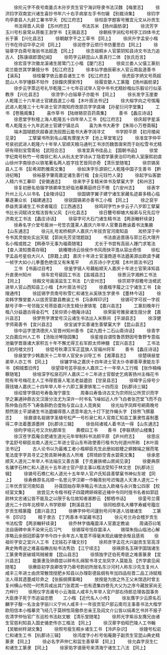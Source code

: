 <!-- { "loadSidebar": true } -->
　　徐抡元字不夜号南畺贞木孙岁贡生官宁海训导隶书法汉魏 【梅里志】 
　　徐洪钧字双南宜兴诸生喜抄书年六十右手病挛左手书勿辍 【别裁诗集】 
　　徐钧字均亭娄县人九龄工署书早夭 【松江府志】 
　　徐柱臣字题客号雅宜元文从孙贡生 
　　书法得晋人风骨 【苏州府志】 
　　书法苏米 【扬州画舫录】 
　　徐流芳字玉川号杉泉常从蒋衡王澍学书 【无锡县志】 
　　徐朝栋字涧松号柯亭工四体书尤长于篆 【兴化县志】 
　　徐朝献字干之工草书 【同上】 
　　徐庆升字孟安小楷行书在待诏华亭之间 【同上】 
　　徐润苍字云侬行书仿董思白 【同上】 
　　徐镕章字白斋号海翁书法超逸 【同上】 
　　徐念祖桐乡人官蒙阴知县诗文书法力追古人 【陈康祺郎潜纪闻】 
　　徐筠字云耕昆山人善真行二体 【张氏卮言】 
　　徐宏音字次徽龙溪诸生居鹭门工小楷 【厦门志】 
　　徐奕兰娄人父僖工篆刻奕兰能世其学兼擅分书 【松江府志】 
　　徐本仙字曲辰蕲水人官云南盐道善书 【滇系】 
　　徐桂馨字依云娄县诸生工书 【松江府志】 
　　徐虎臣字炳文号燕超昆山人书学锺繇不轻作 【徐鑅庆撰家传】 
　　徐履安歙人工篆籀 【扬州画舫录】 
　　徐步云字蒸远号礼华乾隆二十七年召试举人官中书书尤精妙楷似乐毅论行似圣教序 【兴化县志】 
　　徐滂字小白镕章子亦能书 【同上】 
　　徐长发字玉崖娄人乾隆三十六年进士官建昌道工小楷 【木叶厱法书记】 
　　徐大榕字向之号惕庵武进人乾隆三十七年进士官济南知府改部员字学虞褚 【孙星衍问字堂集】 
　　工书 【卷葹阁集】 
　　喜作草书 【陆继辂崇百药斋集】 
　　善书 【蠡庄诗话】 
　　徐恩堂字秋檀上海人乾隆五十四年举人工书 【松江府志】 
　　徐庆超字星溪粤人乾隆五十九年武进士官建宁镇总兵 
　　喜为朱书大寿字 【朱珔小万卷斋稿】 
　　端木国瑚题庆超春波洗砚图云能书大寿字阔寻丈 
　　书学颜平原 【初月楼闻见录】 
　　工擘窠书所到名山辄有摩崖大字 【池上草堂笔记】 
　　徐准宜字仲平号泉初武进人乾隆六十年举人官顺天粮马通判工书涉历魏晋唐宋而于赵松雪书尤精研有得刻宝雪斋帖 【武阳合志】 
　　徐准宜真书佳品上 【国朝书品】 
　　徐堂字纪南号秋竹一号南徐仁和人从杭太史学诗从丁隐君学篆隶治印均称入室康熙初虞山徐州字南徐亦以铁笔著名两人姓字技艺皆同亦奇 【清乐堂随笔】 
　　徐宗镐吴县人工书 【彭希郑酌雅斋文集】 
　　徐如洙字乐源铜仁人乾隆中国子生善书 【黔诗纪略】 
　　徐裕基字肇周嘉定诸生善行楷 【金元钰竹人录】 
　　徐起字仙客歙人精六书工摹印 【安徽通志】 
　　徐来字子复精米体书及擘窠大字 【和州志】 
　　徐复初册名伯锴字铁卿庠生好临池摹黄庭终日不倦 【六安州志】 
　　徐表字升州上元人以书名 【金陵诗征】 
　　徐国镐字翼子建宁诸生家藏名迹甚多精心临摹遂兼众长 【福建通志】 
　　徐锐国镐弟亦善书工小楷 【同上】 
　　徐之裒宇恭益贵溪诸生工书求者辄应 【江西通志】 
　　徐鸣珂字竹乡步云子八岁即工擘窠书比长词赋诗文楷法皆有父风 【兴化县志】 
　　徐日簪号柳塘大榕弟与兄先后守济南尤工书法 【蠡庄诗话】 
　　徐容字可大石门诸生精书法 【两浙輶轩续录】 
　　徐寿名字介堂号眉洲一号笠农蓬莱人嘉庆六年举人官曹县教谕着书法集腋 【山东通志】 
　　徐元礼号淞桥桐庐人嘉庆六年拔贡官河南知县 
　　淞桥深于中令书其灵俊处实出天赋 【郭尚先芳坚馆题跋】 
　　书法直追晋唐与郭兰石大理齐名小楷或胜之 【韩泰华无事为福斋随笔】 
　　尤长于书尝有高丽人踵门求笔法 【查人渶知畏斋存稿】 
　　姚椿赠诗云徐侯作书风雨快平澹从容出奇怪 
　　徐松字孟品号星伯大兴人 【原籍上虞】 嘉庆十年进士官潼商道书法遒美源出欧虞予藏一帧字大如小儿拳墨色绝佳又有朱笔平 
　　点苏诗小字尤精 【木叶厱法书记】 
　　工书 【书画过目考】 
　　徐鉴字镜人号藕船顺天人嘉庆十年进士官荣泽知县升直隶州知州 
　　徐车宏号裴园工书法 【盐城县志】 
　　徐景沅字湘舲工书法 【同上】 
　　徐殿文号画溪监生工书法 【六安州志】 
　　徐宗郑字叔瞻号泷槎武进举人官山西知县工小楷 【木叶厱法书记】 
　　徐嘉楷字履之江宁诸生工书 【金陵通传】 
　　徐廷锡字贡南号秋雪仁和诸生从奚铁生学隶书 【墨林今话】 
　　徐奕韩字豫堂娄人以拔贡官歙县教谕工书 【冯承辉印识】 
　　徐锡可字可叔一字叔献号子申一号邻哉又号荩臣嘉兴贡生精分隶铁笔 【嘉兴县志】 
　　工篆刻晚年行楷八分益遒古得金石气 【吴仰贤小匏庵诗话】 
　　徐荣宸号雅泉诸生擅分隶 【嘉兴县志】 
　　徐梦熊字渭堂号汉云诸生书法出入米蔡间 【平湖县志】 
　　徐淳健字师蔺善书 【宜兴县志】 
　　徐宝诚字实善诸生善擘窠大字 【昆山县志】 
　　徐中运字澄清德庆人官晋州知州善书 【梁九图十二石山斋诗话】 
　　徐青字又白嘉应州人工书 【汤贻汾琴隐园集】 
　　徐星煌自谓性鲁质野因号鲁野专意临池徧学晋唐诸大家积五十年不懈尤得王右军颜太师神髓 【宜兴县志】 
　　工书法 【初月楼文抄】 
　　徐锟号秋潭汉军正蓝旗人官福州将军 
　　善书 【蠡庄诗话】 
　　徐昼堂字少韩嘉庆十二年举人官安乡训导工书 【湘潭县志】 
　　徐楚瑛昼堂弟举人亦工书 【同上】 
　　徐镛字咏之嘉庆十四年进士官太仆寺卿善草隶能左手书 【桐城耆旧传】 
　　徐望璋号芸亭丽水人嘉庆二十一年举人工行楷 【张作楠梅簃随笔】 
　　徐培深字松泉石阡人嘉庆二十二年进士官御史乞病客扬州主梅花书院有年号梅花主人工书得晋唐人笔法老益遒劲 【甘泉县志】 
　　徐暐字云倬号少薇钱塘人嘉庆二十四年举人年十六即工篆隶铁笔二十四而没 【杭郡诗三辑】 
　　徐绍曾字慎初号寿鱼海宁廪生 
　　周春曰寿鱼诗古文为宗师阮公所赏识而字学之兼通钟鼎古文汉唐分法尤为深许一时书名飞噪如近人作飞白者张芑堂飞而不白陈仲鱼白而不飞寿鱼斟酌合度殆与宜山主人竞爽矣 
　　徐光灿字凤辉号絅斋晚号颓然居士平湖诸生书法遒媚得晋人遗意年逾九十灯下犹作蝇头字 【徐熊飞撰墓志】 
　　徐鼐谱名祖锡字圣植号松严一号杉泉仁和人官南汇知县工篆隶性喜制墨得二李法着墨源墨辨 【杭郡诗三辑】 
　　徐伯舄诸城人着书法一得 【山东通志】 
　　徐昀字培元号又次杭郡庠生 
　　黄模曰工书 
　　善书 【李联琇好山楼集】 
　　徐汉苍字荔庵合肥诸生道光元年举制科书法颜平原 【庐州府志】 
　　徐思庄字孟舒号柳臣龙南人道光二年进士官山东布政使善行楷书为何道州所称 【木叶厱法书记】 
　　古人论书以为最难工者小楷柳臣先生此册如蚊睫之螟棘端之猴而笔笔法度字字具寻丈之势具斯神勇古人所难 【蒋琦龄空青水碧斋文集】 
　　徐承恩顺天人道光二年举人书法端庄又善古篆 【于克襄铁槎山房闻见录】 
　　徐夔典原名镛字石林仁和人道光十五年进士官户部主事以楷法受知于林文忠 【杭郡诗三辑】 
　　徐镐号石樵仁和人道光十五年举人官卢氏知县善擘窠书神似东坡 【同上】 
　　徐寿彝原名兆顺一名思元字汉卿一作翰青别号迟悔道人天津人道光二十三年优贡官河南知县 
　　孙葆田始存草序略云书法出入欧褚与永兴鲁公四家 【校经室文集】 
　　放尝见大令楷书程子四箴娉婷绵密近褚中令同时擅书名者如郭廷尉林文忠诸公皆不能及之以限于名位故知者甚尠云 【郁栖书话】 
　　徐銮号兰儒道光二十四年北榜举人书学欧柳 【荆溪县志】 
　　徐同柏原名大椿字寿臧号籀庄岁贡生精篆籀 【嘉兴县志】 
　　徐楙字仲号问蘧别号问年道人钱塘诸生 
　　工篆书 【印识】 
　　精于隶古 【丁丙善本书室藏书志】 
　　徐元号兰舟会稽岁贡生书法松雪 【两浙輶轩续录】 
　　徐乔林字值庵震泽人官嘉定教谕 
　　周诵芬曰笔法自唐碑中来不染宋元后习气 
　　徐锡琛号恬存震泽人 
　　锡琛朱指山临池心解序略云余弱冠即喜学书今四十余年古人笔意不得毫末观此编使余惭且感焉 
　　徐祖圻字安之宜兴人工书 【沈铭石子璠文抄】 
　　徐邦彦字孟花大兴副贡生官高淳典史殉粤逆之难喜临橅古帖书法秀劲 【江宁续志】 
　　徐瑛原名玉瑛字国瑞诸生工篆隶粤匪破城骂贼被害 【昆山县志】 
　　徐慎独字迂伯死粤匪之难善篆隶 【宜兴县志】 
　　能篆隶及钟鼎尝以碎布扎绵絮书寻丈龙凤字人莫能及 【齐学裘见闻随笔】 
　　徐赓臣初字良卿改字乃皋号韵初所居名东沙河村人称东沙先生复州人咸丰三年进士由庶常散馆授肥乡知县以办理彰德盐纲有年加四品衔晋二品工诗赋楷法人得其遗墨咸珍弆之 【张振纲撰事略】 
　　放按是为放之外王父未馆选时曾主复州横山书院一时秀异咸出其门张君其一也有遗集四卷先大父为之序今藏放家尚无力梓行 
　　徐用仪字吉甫号小云海盐人咸丰九年举人官户部右侍郎总理各国事务大臣庚子死于巿追谥忠愍 
　　工小楷 【近代名人小传】 
　　徐友膺字少云原名石麟字子黻一名汝金字丽川义宁州人咸丰十一年拔贡官户部云南司主事善书法大楷学欧阳信本小楷摹灵飞经几于莫辨性简傲恭忠亲王及阎文介公皆以绢素乞书并不报子佐清字仲怡官广东巡检书法赵文敏 【清乐堂随笔】 
　　徐邦光字紫谷友膺兄由诸生官慈利知县入国史循吏传亦工楷法 【同上】 
　　徐汉章字伯昭巴陵人工书翰 【吴敏树柈湖文集】 
　　徐照号瘦生桐乡诸生工书 【泠庐杂识】 
　　徐鍷号松岩仁和诸生工书 【杭郡诗三辑】 
　　徐鸿度字小杉号佑庵鼐子副贡生官昆山典史精篆隶 【同上】 
　　徐必名字声仲仁和监生善章草 【同上】 
　　徐允森字艮生仁和诸生工篆隶 【同上】 
　　徐家佑字谱唐号来清海宁诸生工八法 【同上】 
